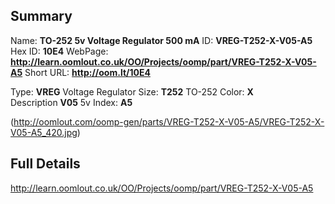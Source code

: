 

 ## Summary
Name: __TO-252 5v Voltage Regulator 500 mA__
ID: __VREG-T252-X-V05-A5__
Hex ID: __10E4__
WebPage: __http://learn.oomlout.co.uk/OO/Projects/oomp/part/VREG-T252-X-V05-A5__
Short URL: __http://oom.lt/10E4__

Type: __VREG__ Voltage Regulator 
Size: __T252__ TO-252 
Color: __X__  
Description __V05__ 5v 
Index: __A5__


(http://oomlout.com/oomp-gen/parts/VREG-T252-X-V05-A5/VREG-T252-X-V05-A5_420.jpg)


 ## Full Details
 http://learn.oomlout.co.uk/OO/Projects/oomp/part/VREG-T252-X-V05-A5














